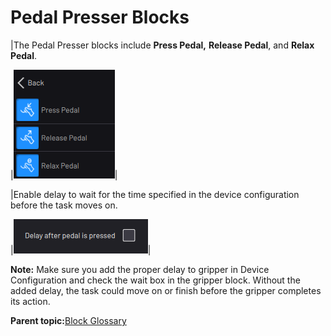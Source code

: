 # Pedal Presser Blocks

|The Pedal Presser blocks include **Press Pedal,** **Release Pedal**, and **Relax Pedal**.

|![](../Images/TaskCanvasBlockGlossary/Device-PedalPresser-Menu.png)|

|Enable delay to wait for the time specified in the device configuration before the task moves on.

|![](../Images/TaskCanvasBlockGlossary/Device-PedalPresser-Settings-Delay.png)|

**Note:** Make sure you add the proper delay to gripper in Device Configuration and check the wait box in the gripper block. Without the added delay, the task could move on or finish before the gripper completes its action.

**Parent topic:**[Block Glossary](../TaskCanvasBlockGlossary/BlockGlossaryOverview.md)

